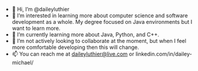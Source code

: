 - 👋 Hi, I’m @daileyluthier
- 👀 I’m interested in learning more about computer science and software development as a whole. My degree focused on Java environments but I want to learn more.
- 🌱 I’m currently learning more about Java, Python, and C++.
- 💞️ I’m not actively looking to collaborate at the moment, but when I feel more comfortable developing then this will change.
- 📫 You can reach me at daileyluthier@live.com or linkedin.com/in/dailey-michael/

<!---
daileyluthier/daileyluthier is a ✨ special ✨ repository because its `README.md` (this file) appears on your GitHub profile.
You can click the Preview link to take a look at your changes.
--->
